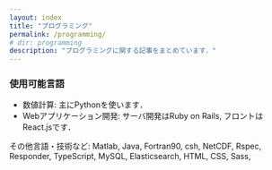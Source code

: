```yaml
---
layout: index
title: "プログラミング"
permalink: /programming/
# dir: programming
description: "プログラミングに関する記事をまとめています．"
---
```

### 使用可能言語
- 数値計算: 主にPythonを使います．
- Webアプリケーション開発: サーバ開発はRuby on Rails, フロントはReact.jsです．

その他言語・技術など: Matlab, Java, Fortran90, csh, NetCDF, Rspec, Responder, TypeScript, MySQL, Elasticsearch, HTML, CSS, Sass, 
<!-- ### 実務例 -->
<!--TODO -->
